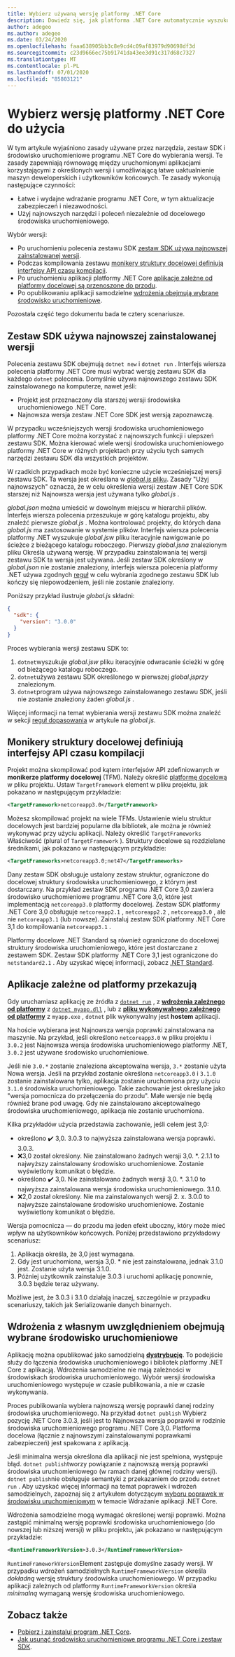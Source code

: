 ```yaml
---
title: Wybierz używaną wersję platformy .NET Core
description: Dowiedz się, jak platforma .NET Core automatycznie wyszukuje i wybiera wersje środowiska uruchomieniowego dla programu. Ponadto w tym artykule opisano, jak wymusić określoną wersję.
author: adegeo
ms.author: adegeo
ms.date: 03/24/2020
ms.openlocfilehash: faaa638905bb3c8e9cd4c09af83979d90698df3d
ms.sourcegitcommit: c23d9666ec75b91741da43ee3d91c317d68c7327
ms.translationtype: MT
ms.contentlocale: pl-PL
ms.lasthandoff: 07/01/2020
ms.locfileid: "85803121"
---
```

# <a name="select-the-net-core-version-to-use"></a>Wybierz wersję platformy .NET Core do użycia

W tym artykule wyjaśniono zasady używane przez narzędzia, zestaw SDK i środowisko uruchomieniowe programu .NET Core do wybierania wersji. Te zasady zapewniają równowagę między uruchomionymi aplikacjami korzystającymi z określonych wersji i umożliwiającą łatwe uaktualnienie maszyn deweloperskich i użytkowników końcowych. Te zasady wykonują następujące czynności:

- Łatwe i wydajne wdrażanie programu .NET Core, w tym aktualizacje zabezpieczeń i niezawodności.
- Użyj najnowszych narzędzi i poleceń niezależnie od docelowego środowiska uruchomieniowego.

Wybór wersji:

- Po uruchomieniu polecenia zestawu SDK [zestaw SDK używa najnowszej zainstalowanej wersji](#the-sdk-uses-the-latest-installed-version).
- Podczas kompilowania zestawu [monikery struktury docelowej definiują interfejsy API czasu kompilacji](#target-framework-monikers-define-build-time-apis).
- Po uruchomieniu aplikacji platformy .NET Core [aplikacje zależne od platformy docelowej są przenoszone do przodu](#framework-dependent-apps-roll-forward).
- Po opublikowaniu aplikacji samodzielne [wdrożenia obejmują wybrane środowisko uruchomieniowe](#self-contained-deployments-include-the-selected-runtime).

Pozostała część tego dokumentu bada te cztery scenariusze.

## <a name="the-sdk-uses-the-latest-installed-version"></a>Zestaw SDK używa najnowszej zainstalowanej wersji

Polecenia zestawu SDK obejmują `dotnet new` i `dotnet run` . Interfejs wiersza polecenia platformy .NET Core musi wybrać wersję zestawu SDK dla każdego `dotnet` polecenia. Domyślnie używa najnowszego zestawu SDK zainstalowanego na komputerze, nawet jeśli:

- Projekt jest przeznaczony dla starszej wersji środowiska uruchomieniowego .NET Core.
- Najnowsza wersja zestaw .NET Core SDK jest wersją zapoznawczą.

W przypadku wcześniejszych wersji środowiska uruchomieniowego platformy .NET Core można korzystać z najnowszych funkcji i ulepszeń zestawu SDK. Można kierować wiele wersji środowiska uruchomieniowego platformy .NET Core w różnych projektach przy użyciu tych samych narzędzi zestawu SDK dla wszystkich projektów.

W rzadkich przypadkach może być konieczne użycie wcześniejszej wersji zestawu SDK. Ta wersja jest określana w [ *global.js* pliku](../tools/global-json.md). Zasady "Użyj najnowszych" oznacza, że w celu określenia wersji zestaw .NET Core SDK starszej niż Najnowsza wersja jest używana tylko *global.js* .

*global.json* można umieścić w dowolnym miejscu w hierarchii plików. Interfejs wiersza polecenia przeszukuje w górę katalogu projektu, aby znaleźć pierwsze *global.js* . Można kontrolować projekty, do których dana *global.js* ma zastosowanie w systemie plików. Interfejs wiersza polecenia platformy .NET wyszukuje *global.jsw* pliku iteracyjnie nawigowanie po ścieżce z bieżącego katalogu roboczego. Pierwszy *global.jsna* znalezionym pliku Określa używaną wersję. W przypadku zainstalowania tej wersji zestawu SDK ta wersja jest używana. Jeśli zestaw SDK określony w *global.json* nie zostanie znaleziony, interfejs wiersza polecenia platformy .NET używa zgodnych [reguł](../tools/global-json.md#matching-rules) w celu wybrania zgodnego zestawu SDK lub kończy się niepowodzeniem, jeśli nie zostanie znaleziony.

Poniższy przykład ilustruje *global.js* składni:

``` json
{
  "sdk": {
    "version": "3.0.0"
  }
}
```

Proces wybierania wersji zestawu SDK to:

1. `dotnet`wyszukuje *global.jsw* pliku iteracyjnie odwracanie ścieżki w górę od bieżącego katalogu roboczego.
1. `dotnet`używa zestawu SDK określonego w pierwszej *global.jsprzy* znalezionym.
1. `dotnet`program używa najnowszego zainstalowanego zestawu SDK, jeśli nie zostanie znaleziony żaden *global.js* .

Więcej informacji na temat wybierania wersji zestawu SDK można znaleźć w sekcji [reguł dopasowania](../tools/global-json.md#matching-rules) w artykule na *global.js*.

## <a name="target-framework-monikers-define-build-time-apis"></a>Monikery struktury docelowej definiują interfejsy API czasu kompilacji

Projekt można skompilować pod kątem interfejsów API zdefiniowanych w **monikerze platformy docelowej** (TFM). Należy określić [platformę docelową](../../standard/frameworks.md) w pliku projektu. Ustaw `TargetFramework` element w pliku projektu, jak pokazano w następującym przykładzie:

``` xml
<TargetFramework>netcoreapp3.0</TargetFramework>
```

Możesz skompilować projekt na wiele TFMs. Ustawienie wielu struktur docelowych jest bardziej popularne dla bibliotek, ale można je również wykonywać przy użyciu aplikacji. Należy określić `TargetFrameworks` Właściwość (plural of `TargetFramework` ). Struktury docelowe są rozdzielane średnikami, jak pokazano w następującym przykładzie:

``` xml
<TargetFrameworks>netcoreapp3.0;net47</TargetFrameworks>
```

Dany zestaw SDK obsługuje ustalony zestaw struktur, ograniczone do docelowej struktury środowiska uruchomieniowego, z którym jest dostarczany. Na przykład zestaw SDK programu .NET Core 3,0 zawiera środowisko uruchomieniowe programu .NET Core 3,0, które jest implementacją `netcoreapp3.0` platformy docelowej. Zestaw SDK platformy .NET Core 3,0 obsługuje `netcoreapp2.1` , `netcoreapp2.2` , `netcoreapp3.0` , ale nie `netcoreapp3.1` (lub nowsze). Zainstaluj zestaw SDK platformy .NET Core 3,1 do kompilowania `netcoreapp3.1` .

Platformy docelowe .NET Standard są również ograniczone do docelowej struktury środowiska uruchomieniowego, które jest dostarczane z zestawem SDK. Zestaw SDK platformy .NET Core 3,1 jest ograniczone do `netstandard2.1` . Aby uzyskać więcej informacji, zobacz [.NET Standard](../../standard/net-standard.md).

## <a name="framework-dependent-apps-roll-forward"></a>Aplikacje zależne od platformy przekazują

Gdy uruchamiasz aplikację ze źródła z [`dotnet run`](../tools/dotnet-run.md) , z [**wdrożenia zależnego od platformy**](../deploying/index.md#publish-runtime-dependent) z [`dotnet myapp.dll`](../tools/dotnet.md#description) , lub z [**pliku wykonywalnego zależnego od platformy**](../deploying/index.md#publish-runtime-dependent) z `myapp.exe` , `dotnet` plik wykonywalny jest **hostem** aplikacji.

Na hoście wybierana jest Najnowsza wersja poprawki zainstalowana na maszynie. Na przykład, jeśli określono `netcoreapp3.0` w pliku projektu i `3.0.2` jest Najnowsza wersja środowiska uruchomieniowego platformy .NET, `3.0.2` jest używane środowisko uruchomieniowe.

Jeśli nie `3.0.*` zostanie znaleziona akceptowalna wersja, `3.*` zostanie użyta Nowa wersja. Jeśli na przykład zostanie określona `netcoreapp3.0` i `3.1.0` zostanie zainstalowana tylko, aplikacja zostanie uruchomiona przy użyciu `3.1.0` środowiska uruchomieniowego. Takie zachowanie jest określane jako "wersja pomocnicza do przełączenia do przodu". Małe wersje nie będą również brane pod uwagę. Gdy nie zainstalowano akceptowalnego środowiska uruchomieniowego, aplikacja nie zostanie uruchomiona.

Kilka przykładów użycia przedstawia zachowanie, jeśli celem jest 3,0:

- określono ✔️ 3,0. 3.0.3 to najwyższa zainstalowana wersja poprawki. 3.0.3.
- ❌3,0 został określony. Nie zainstalowano żadnych wersji 3,0. *. 2.1.1 to najwyższy zainstalowany środowisko uruchomieniowe. Zostanie wyświetlony komunikat o błędzie.
- określono ✔️ 3,0. Nie zainstalowano żadnych wersji 3,0. *. 3.1.0 to najwyższa zainstalowana wersja środowiska uruchomieniowego. 3.1.0.
- ❌2,0 został określony. Nie ma zainstalowanych wersji 2. x. 3.0.0 to najwyższe zainstalowane środowisko uruchomieniowe. Zostanie wyświetlony komunikat o błędzie.

Wersja pomocnicza — do przodu ma jeden efekt uboczny, który może mieć wpływ na użytkowników końcowych. Poniżej przedstawiono przykładowy scenariusz:

1. Aplikacja określa, że 3,0 jest wymagana.
2. Gdy jest uruchomiona, wersja 3,0. * nie jest zainstalowana, jednak 3.1.0 jest. Zostanie użyta wersja 3.1.0.
3. Później użytkownik zainstaluje 3.0.3 i uruchomi aplikację ponownie, 3.0.3 będzie teraz używany.

Możliwe jest, że 3.0.3 i 3.1.0 działają inaczej, szczególnie w przypadku scenariuszy, takich jak Serializowanie danych binarnych.

## <a name="self-contained-deployments-include-the-selected-runtime"></a>Wdrożenia z własnym uwzględnieniem obejmują wybrane środowisko uruchomieniowe

Aplikację można opublikować jako samodzielną [**dystrybucję**](../deploying/index.md#publish-self-contained). To podejście służy do łączenia środowiska uruchomieniowego i bibliotek platformy .NET Core z aplikacją. Wdrożenia samodzielne nie mają zależności w środowiskach środowiska uruchomieniowego. Wybór wersji środowiska uruchomieniowego występuje w czasie publikowania, a nie w czasie wykonywania.

Proces publikowania wybiera najnowszą wersję poprawki danej rodziny środowiska uruchomieniowego. Na przykład `dotnet publish` Wybierz pozycję .NET Core 3.0.3, jeśli jest to Najnowsza wersja poprawki w rodzinie środowiska uruchomieniowego programu .NET Core 3,0. Platforma docelowa (łącznie z najnowszymi zainstalowanymi poprawkami zabezpieczeń) jest spakowana z aplikacją.

Jeśli minimalna wersja określona dla aplikacji nie jest spełniona, występuje błąd. `dotnet publish`tworzy powiązanie z najnowszą wersją poprawki środowiska uruchomieniowego (w ramach danej głównej rodziny wersji). `dotnet publish`nie obsługuje semantyki z przekazaniem do przodu `dotnet run` . Aby uzyskać więcej informacji na temat poprawek i wdrożeń samodzielnych, zapoznaj się z artykułem dotyczącym [wyboru poprawek w środowisku uruchomieniowym](../deploying/runtime-patch-selection.md) w temacie Wdrażanie aplikacji .NET Core.

Wdrożenia samodzielne mogą wymagać określonej wersji poprawki. Można zastąpić minimalną wersję poprawki środowiska uruchomieniowego (do nowszej lub niższej wersji) w pliku projektu, jak pokazano w następującym przykładzie:

``` xml
<RuntimeFrameworkVersion>3.0.3</RuntimeFrameworkVersion>
```

`RuntimeFrameworkVersion`Element zastępuje domyślne zasady wersji. W przypadku wdrożeń samodzielnych `RuntimeFrameworkVersion` określa *dokładną* wersję struktury środowiska uruchomieniowego. W przypadku aplikacji zależnych od platformy `RuntimeFrameworkVersion` określa *minimalną* wymaganą wersję środowiska uruchomieniowego.

## <a name="see-also"></a>Zobacz także

- [Pobierz i zainstaluj program .NET Core](../install/index.yml).
- [Jak usunąć środowisko uruchomieniowe programu .NET Core i zestaw SDK](../install/remove-runtime-sdk-versions.md).
